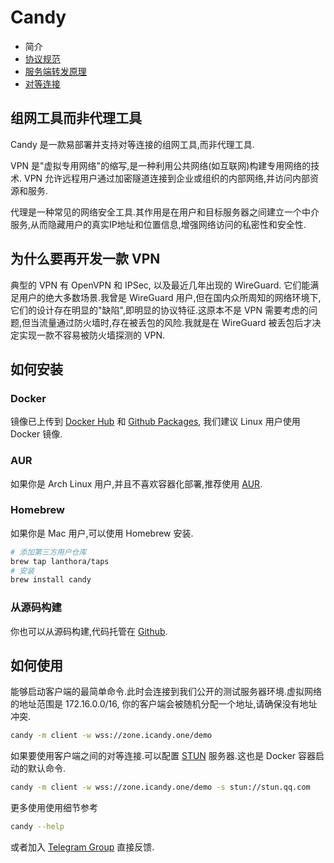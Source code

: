 # Candy

- 简介
- [协议规范](specification.md)
- [服务端转发原理](forward.md)
- [对等连接](peer-to-peer.md)

## 组网工具而非代理工具

Candy 是一款易部署并支持对等连接的组网工具,而非代理工具.

VPN 是"虚拟专用网络"的缩写,是一种利用公共网络(如互联网)构建专用网络的技术. VPN 允许远程用户通过加密隧道连接到企业或组织的内部网络,并访问内部资源和服务.

代理是一种常见的网络安全工具.其作用是在用户和目标服务器之间建立一个中介服务,从而隐藏用户的真实IP地址和位置信息,增强网络访问的私密性和安全性.

## 为什么要再开发一款 VPN

典型的 VPN 有 OpenVPN 和 IPSec, 以及最近几年出现的 WireGuard. 它们能满足用户的绝大多数场景.我曾是 WireGuard 用户,但在国内众所周知的网络环境下,它们的设计存在明显的"缺陷",即明显的协议特征.这原本不是 VPN 需要考虑的问题,但当流量通过防火墙时,存在被丢包的风险.我就是在 WireGuard 被丢包后才决定实现一款不容易被防火墙探测的 VPN.

## 如何安装

### Docker

镜像已上传到 [Docker Hub](https://hub.docker.com/r/lanthora/candy) 和 [Github Packages](https://github.com/lanthora/candy/pkgs/container/candy), 我们建议 Linux 用户使用 Docker 镜像.

### AUR

如果你是 Arch Linux 用户,并且不喜欢容器化部署,推荐使用 [AUR](https://aur.archlinux.org/packages/candy).

### Homebrew

如果你是 Mac 用户,可以使用 Homebrew 安装.

```bash
# 添加第三方用户仓库
brew tap lanthora/taps
# 安装
brew install candy
```

### 从源码构建

你也可以从源码构建,代码托管在 [Github](https://github.com/lanthora/candy).

## 如何使用

能够启动客户端的最简单命令.此时会连接到我们公开的测试服务器环境.虚拟网络的地址范围是 172.16.0.0/16, 你的客户端会被随机分配一个地址,请确保没有地址冲突.

```bash
candy -m client -w wss://zone.icandy.one/demo
```

如果要使用客户端之间的对等连接.可以配置 [STUN](https://en.wikipedia.org/wiki/STUN) 服务器.这也是 Docker 容器启动的默认命令.

```bash
candy -m client -w wss://zone.icandy.one/demo -s stun://stun.qq.com
```

更多使用使用细节参考

```bash
candy --help
```

或者加入 [Telegram Group](https://t.me/CandyUserGroup) 直接反馈.
